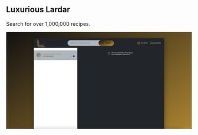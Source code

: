 ## Luxurious Lardar

Search for over 1,000,000 recipes.

![Alt text](/src/img/homePage.png?raw=true "")
